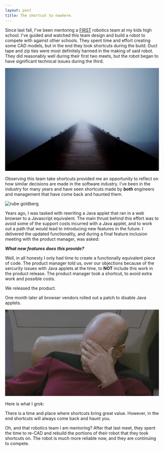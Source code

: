 ```yaml
---
layout: post
title: The shortcut to nowhere.
---
```


Since last fall, I've been mentoring a [FIRST](https://www.firstinspires.org/robotics/ftc)
robotics team at my kids high school. I've guided and watched this team design and build a robot to
compete with against other schools. They spent time and effort creating some CAD models, but in
the end they took shortcuts during the build. Duct tape and zip ties were most definitely harmed
in the making of said robot. They did reasonably well during their first two meets, but the robot began
to have significant technical issues during the third.

![© Eduardo M.](/img/road-to-nowhere-sao-paolo-brazil-3759050855.jpg)

Observing this team take shortcuts provided me an opportunity to reflect on how similar
decisions are made in the software industry. I've been in the industry for many years
and have seen shortcuts made by ***both*** engineers and management that have come back 
and haunted them. 

![rube goldberg](https://i.imgur.com/ynqc5zu.gifv)

Years ago, I was tasked with rewriting a Java applet that ran in a web browser to a Javascript
equivalent. The main thrust behind this effort was to avoid some of the support costs incurred
with a Java applet, and to work out a path that would lead to introducing new features in the 
future. I delivered the updated functionality, and during a final feature inclusion 
meeting with the product manager, was asked:
 
***What new features does this provide?***

Well, in all honesty I only had time to create a functionally equivalent piece of code. The product 
manager told us, over our objections because of the sercurity issues with Java applets at the time, 
to **NOT** include this work in the product release. The product manager took a shortcut, to 
avoid extra work and possible costs. 

We released the product.

One month later all browser vendors rolled out a patch to disable Java applets.

![facepalm](/img/picard-facepalm.jpg)

Here is what I grok:

There is a time and place where shortcuts bring great value. However, in the end shortcuts will always 
come back and haunt you.

Oh, and that robotics team I am mentoring? After that last meet, they spent the time to re-CAD 
and rebuild the portions of their robot that they took shortcuts on. The robot is much more reliable
now, and they are continuing to compete. 